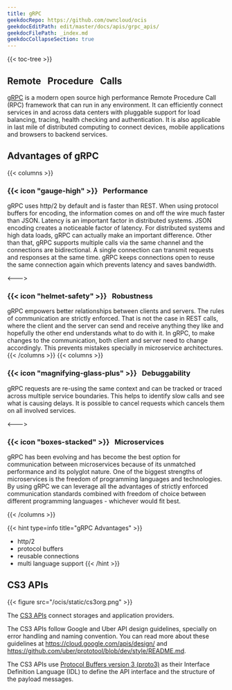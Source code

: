 ```yaml
---
title: gRPC
geekdocRepo: https://github.com/owncloud/ocis
geekdocEditPath: edit/master/docs/apis/grpc_apis/
geekdocFilePath: _index.md
geekdocCollapseSection: true
---
```


{{< toc-tree >}}

## **R**emote  &nbsp; **P**rocedure  &nbsp; **C**alls

[gRPC](https://grpc.io) is a modern open source high performance Remote Procedure Call (RPC) framework that can run in any environment. It can efficiently connect services in and across data centers with pluggable support for load balancing, tracing, health checking and authentication. It is also applicable in last mile of distributed computing to connect devices, mobile applications and browsers to backend services.

## Advantages of gRPC

{{< columns >}}
### {{< icon "gauge-high" >}} &nbsp; Performance

gRPC uses http/2 by default and is faster than REST. When using protocol buffers for encoding, the information comes on and off the wire much faster than JSON. Latency is an important factor in distributed systems. JSON encoding creates a noticeable factor of latency. For distributed systems and high data loads, gRPC can actually make an important difference. Other than that, gRPC supports multiple calls via the same channel and the connections are bidirectional. A single connection can transmit requests and responses at the same time. gRPC keeps connections open to reuse the same connection again which prevents latency and saves bandwidth.

<--->
### {{< icon "helmet-safety" >}} &nbsp; Robustness

gRPC empowers better relationships between clients and servers. The rules of communication are strictly enforced. That is not the case in REST calls, where the client and the server can send and receive anything they like and hopefully the other end understands what to do with it. In gRPC, to make changes to the communication, both client and server need to change accordingly. This prevents mistakes specially in microservice architectures.
{{< /columns >}}
{{< columns >}}

### {{< icon "magnifying-glass-plus" >}} &nbsp; Debuggability

gRPC requests are re-using the same context and can be tracked or traced across multiple service boundaries.
This helps to identify slow calls and see what is causing delays. It is possible to cancel requests which cancels
them on all involved services.

<--->
### {{< icon "boxes-stacked" >}} &nbsp; Microservices

gRPC has been evolving and has become the best option for communication between microservices because of its unmatched
performance and its polyglot nature. One of the biggest strengths of microservices is the freedom of programming
languages and technologies. By using gRPC we can leverage all the advantages of strictly enforced communication
standards combined with freedom of choice between different programming languages - whichever would fit best.

{{< /columns >}}

{{< hint type=info title="gRPC Advantages" >}}

- http/2
- protocol buffers
- reusable connections
- multi language support
{{< /hint >}}

## CS3 APIs

{{< figure src="/ocis/static/cs3org.png" >}}

The [CS3 APIs](https://github.com/cs3org/cs3apis) connect storages and application providers.

The CS3 APIs follow Google and Uber API design guidelines, specially on error handling and naming convention. You can read more about these
guidelines at https://cloud.google.com/apis/design/ and https://github.com/uber/prototool/blob/dev/style/README.md.

The CS3 APIs use [Protocol Buffers version 3 (proto3)](https://github.com/protocolbuffers/protobuf) as their
Interface Definition Language (IDL) to define the API interface and the structure of the payload messages.
